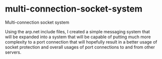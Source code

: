 # multi-connection-socket-system
Multi-connection socket system

Using the arp.net include files, I created a simple messaging system that will be expanded into a system 
that will be capable of putting much more complexity to a port connection that will hopefully result 
in a better usage of socket protection and overall usages of port connections to and from other 
servers.
